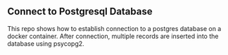 ## Connect to Postgresql Database

This repo shows how to establish connection to a postgres database on a docker container.
After connection, multiple records are inserted into the database using psycopg2.
